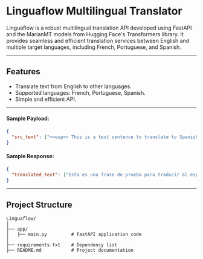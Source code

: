 # Linguaflow  Multilingual Translator 

Linguaflow is a robust multilingual translation API developed using FastAPI and the MarianMT models from Hugging Face's Transformers library. It provides seamless and efficient translation services between English and multiple target languages, including French, Portuguese, and Spanish.

---

## Features
- Translate text from English to other languages.
- Supported languages: French, Portuguese, Spanish.
- Simple and efficient API.

---


#### Sample Payload:
```json
{
  "src_text": [">>esp<< This is a test sentence to translate to Spanish."]
}
```

#### Sample Response:
```json
{
  "translated_text": ["Esta es una frase de prueba para traducir al español."]
}
```

---

## Project Structure
```
Linguaflow/
│
├── app/
│   ├── main.py         # FastAPI application code
│
├── requirements.txt    # Dependency list
├── README.md           # Project documentation
```



